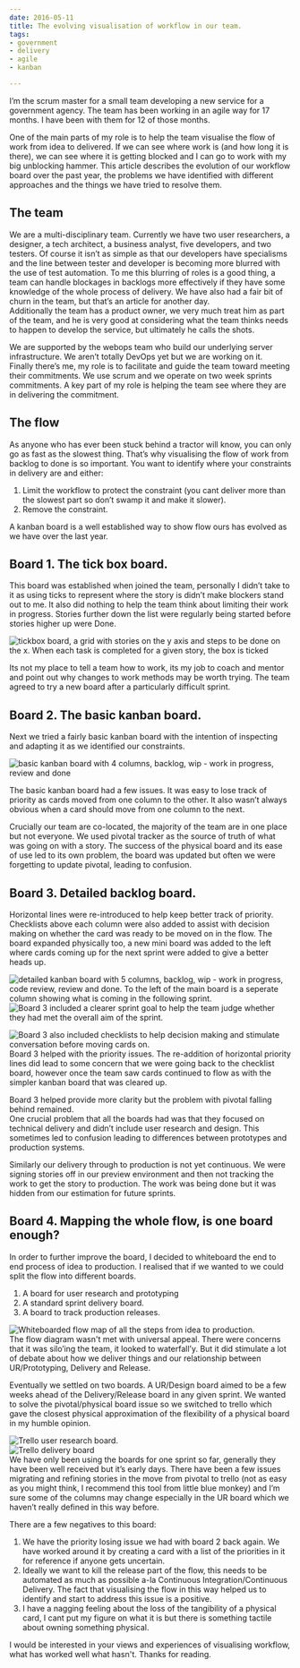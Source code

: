 ```yaml
---
date: 2016-05-11
title: The evolving visualisation of workflow in our team.
tags:
- government
- delivery
- agile
- kanban

---
```

I’m the scrum master for a small team developing a new service for a government agency. The team has been working in an agile way for 17 months. I have been with them for 12 of those months.

One of the main parts of my role is to help the team visualise the flow of work from idea to delivered. If we can see where work is (and how long it is there), we can see where it is getting blocked and I can go to work with my big unblocking hammer. This article describes the evolution of our workflow board over the past year, the problems we have identified with different approaches and the things we have tried to resolve them.

## The team

We are a multi-disciplinary team. Currently we have two user researchers, a designer, a tech architect, a business analyst, five developers, and two testers. Of course it isn’t as simple as that our developers have specialisms and the line between tester and developer is becoming more blurred with the use of test automation. To me this blurring of roles is a good thing, a team can handle blockages in backlogs more effectively if they have some knowledge of the whole process of delivery. We have also had a fair bit of churn in the team, but that’s an article for another day.  
Additionally the team has a product owner, we very much treat him as part of the team, and he is very good at considering what the team thinks needs to happen to develop the service, but ultimately he calls the shots.

We are supported by the webops team who build our underlying server infrastructure. We aren’t totally DevOps yet but we are working on it.  
Finally there’s me, my role is to facilitate and guide the team toward meeting their commitments. We use scrum and we operate on two week sprints commitments. A key part of my role is helping the team see where they are in delivering the commitment.

## The flow

As anyone who has ever been stuck behind a tractor will know, you can only go as fast as the slowest thing. That’s why visualising the flow of work from backlog to done is so important. You want to identify where your constraints in delivery are and either:

1. Limit the workflow to protect the constraint (you cant deliver more than the slowest part so don’t swamp it and make it slower).
2. Remove the constraint.

A kanban board is a well established way to show flow ours has evolved as we have over the last year.

## Board 1. The tick box board.

This board was established when joined the team, personally I didn’t take to it as using ticks to represent where the story is didn’t make blockers stand out to me. It also did nothing to help the team think about limiting their work in progress. Stories further down the list were regularly being started before stories higher up were Done.

![](/images/kanban1.jpeg "tickbox board, a grid with stories on the y axis and steps to be done on the x. When each task is completed for a given story, the box is ticked")

Its not my place to tell a team how to work, its my job to coach and mentor and point out why changes to work methods may be worth trying. The team agreed to try a new board after a particularly difficult sprint.

## Board 2. The basic kanban board.

Next we tried a fairly basic kanban board with the intention of inspecting and adapting it as we identified our constraints.

![](/images/kanban2.jpeg "basic kanban board with 4 columns, backlog, wip - work in progress, review and done")

The basic kanban board had a few issues. It was easy to lose track of priority as cards moved from one column to the other. It also wasn’t always obvious when a card should move from one column to the next.

Crucially our team are co-located, the majority of the team are in one place but not everyone. We used pivotal tracker as the source of truth of what was going on with a story. The success of the physical board and its ease of use led to its own problem, the board was updated but often we were forgetting to update pivotal, leading to confusion.

## Board 3. Detailed backlog board.

Horizontal lines were re-introduced to help keep better track of priority. Checklists above each column were also added to assist with decision making on whether the card was ready to be moved on in the flow. The board expanded physically too, a new mini board was added to the left where cards coming up for the next sprint were added to give a better heads up.

![](/images/kanban3.jpeg "detailed kanban board with 5 columns, backlog, wip - work in progress, code review, review and done. To the left of the main board is a seperate column showing what is coming in the following sprint.")  
![](/images/kanban3a.jpeg "Board 3 included a clearer sprint goal to help the team judge whether they had met the overall aim of the sprint.")

![](/images/kanban3b.jpeg "Board 3 also included checklists to help decision making and stimulate conversation before moving cards on.")  
Board 3 helped with the priority issues. The re-addition of horizontal priority lines did lead to some concern that we were going back to the checklist board, however once the team saw cards continued to flow as with the simpler kanban board that was cleared up.

Board 3 helped provide more clarity but the problem with pivotal falling behind remained.  
One crucial problem that all the boards had was that they focused on technical delivery and didn’t include user research and design. This sometimes led to confusion leading to differences between prototypes and production systems.

Similarly our delivery through to production is not yet continuous. We were signing stories off in our preview environment and then not tracking the work to get the story to production. The work was being done but it was hidden from our estimation for future sprints.

## Board 4. Mapping the whole flow, is one board enough?

In order to further improve the board, I decided to whiteboard the end to end process of idea to production. I realised that if we wanted to we could split the flow into different boards.

1. A board for user research and prototyping
2. A standard sprint delivery board.
3. A board to track production releases.

![](/images/flowmap.jpeg "Whiteboarded flow map of all the steps from idea to production.")  
The flow diagram wasn't met with universal appeal. There were concerns that it was silo’ing the team, it looked to waterfall’y. But it did stimulate a lot of debate about how we deliver things and our relationship between UR/Prototyping, Delivery and Release.

Eventually we settled on two boards. A UR/Design board aimed to be a few weeks ahead of the Delivery/Release board in any given sprint. We wanted to solve the pivotal/physical board issue so we switched to trello which gave the closest physical approximation of the flexibility of a physical board in my humble opinion.

![](/images/trellour.png "Trello user research board.")  
![](/images/trellodev.png "Trello delivery board")  
We have only been using the boards for one sprint so far, generally they have been well received but it’s early days. There have been a few issues migrating and refining stories in the move from pivotal to trello (not as easy as you might think, I recommend this tool from little blue monkey) and I’m sure some of the columns may change especially in the UR board which we haven’t really defined in this way before.

There are a few negatives to this board:

1. We have the priority losing issue we had with board 2 back again. We have worked around it by creating a card with a list of the priorities in it for reference if anyone gets uncertain.
2. Ideally we want to kill the release part of the flow, this needs to be automated as much as possible a-la Continuous Integration/Continuous Delivery. The fact that visualising the flow in this way helped us to identify and start to address this issue is a positive.
3. I have a nagging feeling about the loss of the tangibility of a physical card, I cant put my figure on what it is but there is something tactile about owning something physical.

I would be interested in your views and experiences of visualising workflow, what has worked well what hasn't. Thanks for reading.